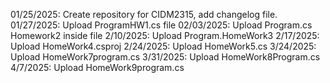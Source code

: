 01/25/2025: Create repository for CIDM2315, add changelog file.
01/27/2025: Upload ProgramHW1.cs file
02/03/2025: Upload Program.cs Homework2 inside file
2/10/2025: Upload Program.HomeWork3
2/17/2025: Upload HomeWork4.csproj
2/24/2025: Upload HomeWork5.cs
3/24/2025: Upload HomeWork7program.cs
3/31/2025: Upload HomeWork8Program.cs
4/7/2025: Upload HomeWork9program.cs
